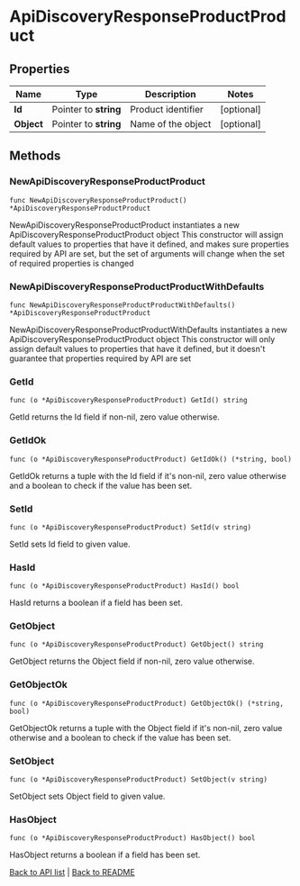 # ApiDiscoveryResponseProductProduct

## Properties

Name | Type | Description | Notes
------------ | ------------- | ------------- | -------------
**Id** | Pointer to **string** | Product identifier | [optional] 
**Object** | Pointer to **string** | Name of the object | [optional] 

## Methods

### NewApiDiscoveryResponseProductProduct

`func NewApiDiscoveryResponseProductProduct() *ApiDiscoveryResponseProductProduct`

NewApiDiscoveryResponseProductProduct instantiates a new ApiDiscoveryResponseProductProduct object
This constructor will assign default values to properties that have it defined,
and makes sure properties required by API are set, but the set of arguments
will change when the set of required properties is changed

### NewApiDiscoveryResponseProductProductWithDefaults

`func NewApiDiscoveryResponseProductProductWithDefaults() *ApiDiscoveryResponseProductProduct`

NewApiDiscoveryResponseProductProductWithDefaults instantiates a new ApiDiscoveryResponseProductProduct object
This constructor will only assign default values to properties that have it defined,
but it doesn't guarantee that properties required by API are set

### GetId

`func (o *ApiDiscoveryResponseProductProduct) GetId() string`

GetId returns the Id field if non-nil, zero value otherwise.

### GetIdOk

`func (o *ApiDiscoveryResponseProductProduct) GetIdOk() (*string, bool)`

GetIdOk returns a tuple with the Id field if it's non-nil, zero value otherwise
and a boolean to check if the value has been set.

### SetId

`func (o *ApiDiscoveryResponseProductProduct) SetId(v string)`

SetId sets Id field to given value.

### HasId

`func (o *ApiDiscoveryResponseProductProduct) HasId() bool`

HasId returns a boolean if a field has been set.

### GetObject

`func (o *ApiDiscoveryResponseProductProduct) GetObject() string`

GetObject returns the Object field if non-nil, zero value otherwise.

### GetObjectOk

`func (o *ApiDiscoveryResponseProductProduct) GetObjectOk() (*string, bool)`

GetObjectOk returns a tuple with the Object field if it's non-nil, zero value otherwise
and a boolean to check if the value has been set.

### SetObject

`func (o *ApiDiscoveryResponseProductProduct) SetObject(v string)`

SetObject sets Object field to given value.

### HasObject

`func (o *ApiDiscoveryResponseProductProduct) HasObject() bool`

HasObject returns a boolean if a field has been set.


[Back to API list](../README.md#documentation-for-api-endpoints) | [Back to README](../README.md)


